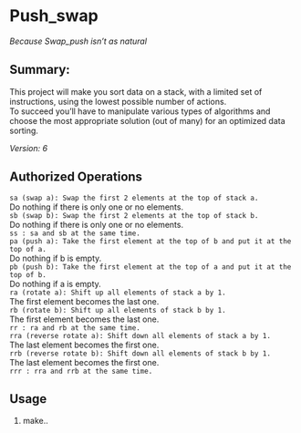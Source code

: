 # Push_swap

*Because Swap_push isn’t as natural*

## Summary:
This project will make you sort data on a stack, with a limited set of instructions, using the lowest possible number of actions. </br>
To succeed you’ll have to manipulate various types of algorithms and choose the most appropriate solution (out of many) for an optimized data sorting.</br>

*Version: 6*

## Authorized Operations
`sa (swap a): Swap the first 2 elements at the top of stack a.` <br>
Do nothing if there is only one or no elements.<br>
`sb (swap b): Swap the first 2 elements at the top of stack b.`<br>
Do nothing if there is only one or no elements.<br>
`ss : sa and sb at the same time.`<br>
`pa (push a): Take the first element at the top of b and put it at the top of a.`<br>
Do nothing if b is empty.<br>
`pb (push b): Take the first element at the top of a and put it at the top of b.`<br>
Do nothing if a is empty.<br>
`ra (rotate a): Shift up all elements of stack a by 1.`<br>
The first element becomes the last one.<br>
`rb (rotate b): Shift up all elements of stack b by 1.`<br>
The first element becomes the last one.<br>
`rr : ra and rb at the same time.`<br>
`rra (reverse rotate a): Shift down all elements of stack a by 1.`<br>
The last element becomes the first one.<br>
`rrb (reverse rotate b): Shift down all elements of stack b by 1.`<br>
The last element becomes the first one.<br>
`rrr : rra and rrb at the same time.`<br>

## Usage

1. make..
